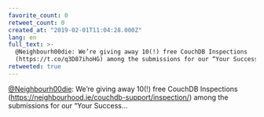 ```yaml
---
favorite_count: 0
retweet_count: 0
created_at: "2019-02-01T11:04:28.000Z"
lang: en
full_text: >-
  @Neighbourh00die: We’re giving away 10(!) free CouchDB Inspections
  (https://t.co/q3D87ihoHG) among the submissions for our “Your Success…
retweeted: true
---
```


[@Neighbourh00die](https://twitter.com/Neighbourh00die): We’re giving away 10(!)
free CouchDB Inspections
(<https://neighbourhood.ie/couchdb-support/inspection/>) among the submissions
for our “Your Success…
